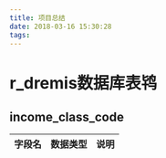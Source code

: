 ```yaml
---
title: 项目总结
date: 2018-03-16 15:30:28
tags:
---
```

# r_dremis数据库表鸨

## income_class_code

|字段名|数据类型|说明|
|-------|-------|------|








